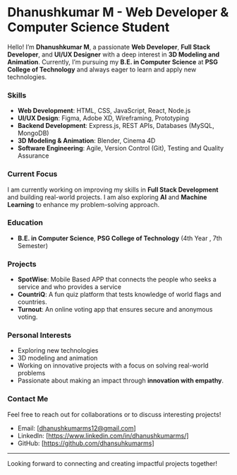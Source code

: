# **Dhanushkumar M - Web Developer & Computer Science Student**

Hello! I’m **Dhanushkumar M**, a passionate **Web Developer**, **Full Stack Developer**, and **UI/UX Designer** with a deep interest in **3D Modeling and Animation**. Currently, I’m pursuing my **B.E. in Computer Science** at **PSG College of Technology** and always eager to learn and apply new technologies.

### **Skills**
- **Web Development**: HTML, CSS, JavaScript, React, Node.js
- **UI/UX Design**: Figma, Adobe XD, Wireframing, Prototyping
- **Backend Development**: Express.js, REST APIs, Databases (MySQL, MongoDB)
- **3D Modeling & Animation**: Blender, Cinema 4D
- **Software Engineering**: Agile, Version Control (Git), Testing and Quality Assurance

### **Current Focus**
I am currently working on improving my skills in **Full Stack Development** and building real-world projects. I am also exploring **AI** and **Machine Learning** to enhance my problem-solving approach.

### **Education**
- **B.E. in Computer Science**, **PSG College of Technology** (4th Year , 7th Semester)

### **Projects**
- **SpotWise**: Mobile Based APP that connects the people who seeks a service and who provides a service
- **CountriQ**: A fun quiz platform that tests knowledge of world flags and countries.
- **Turnout**: An online voting app that ensures secure and anonymous voting.

### **Personal Interests**
- Exploring new technologies
- 3D modeling and animation
- Working on innovative projects with a focus on solving real-world problems
- Passionate about making an impact through **innovation with empathy**.

### **Contact Me**
Feel free to reach out for collaborations or to discuss interesting projects!  
- Email: [dhanushkumarms12@gmail.com]
- LinkedIn: [https://www.linkedin.com/in/dhanushkumarms/]  
- GitHub: [https://github.com/dhansuhkumarms] 
---

Looking forward to connecting and creating impactful projects together!
